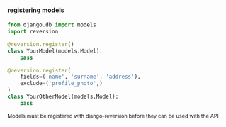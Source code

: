 #### registering models

```py
from django.db import models
import reversion

@reversion.register()
class YourModel(models.Model):
    pass

@reversion.register(
    fields=('name', 'surname', 'address'),
    exclude=('profile_photo',)
)
class YourOtherModel(models.Model):
    pass
```

<small>

Models must be registered with django-reversion before they can be used with the API

</small>

<aside class="notes">
</aside>
